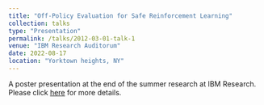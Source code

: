 ```yaml
---
title: "Off-Policy Evaluation for Safe Reinforcement Learning"
collection: talks
type: "Presentation"
permalink: /talks/2012-03-01-talk-1
venue: "IBM Research Auditorum"
date: 2022-08-17
location: "Yorktown heights, NY"
---
```


A poster presentation at the end of the summer research at IBM Research. Please click [here](https://Dbrainiac074.github.io/files/RPI.pdf) for more details.

